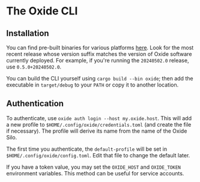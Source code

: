 # The Oxide CLI

## Installation

You can find pre-built binaries for various platforms
[here](https://github.com/oxidecomputer/oxide.rs/releases). Look for the most
recent release whose version suffix matches the version of Oxide software
currently deployed. For example, if you're running the `20240502.0` release,
use `0.5.0+20240502.0`.

You can build the CLI yourself using `cargo build --bin oxide`; then add the
executable in `target/debug` to your `PATH` or copy it to another location.

## Authentication

To authenticate, use `oxide auth login --host my.oxide.host`. This will add a
new profile to `$HOME/.config/oxide/credentials.toml` (and create the file if
necessary). The profile will derive its name from the name of the Oxide Silo.

The first time you authenticate, the `default-profile` will be set in
`$HOME/.config/oxide/config.toml`. Edit that file to change the default later.

If you have a token value, you may set the `OXIDE_HOST` and `OXIDE_TOKEN`
environment variables. This method can be useful for service accounts.
